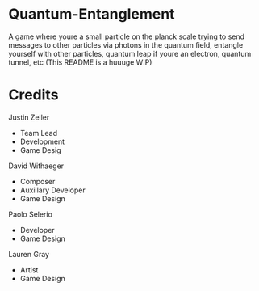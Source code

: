 # Quantum-Entanglement

A game where youre a small particle on the planck scale trying to send messages to other particles via photons in the quantum field, entangle yourself with other particles, quantum leap if youre an electron, quantum tunnel, etc (This README is a huuuge WIP)

# Credits

Justin Zeller
- Team Lead
- Development
- Game Desig

David Withaeger
- Composer
- Auxillary Developer
- Game Design

Paolo Selerio
- Developer
- Game Design

Lauren Gray
- Artist
- Game Design
